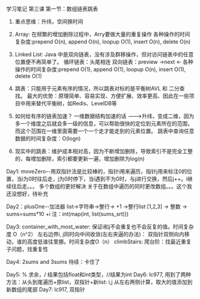 学习笔记
第三课
第一节：数组链表跳表
1. 重点思维：升纬，空间换时间

2. Array: 在频繁的增加删除过程中，Arry要做大量的重复操作
    各种操作的时间复杂度:prepend O(n), append O(n), loopup O(1), insert O(n), delete O(n)

3. Linked List: Java 中是双向链表，没有涉及群移操作，但对访问链表中的任意位置便不再简单了。
    循环链表：头尾相连
    双向链表：preview ->next
                      <-
    各种操作的时间复杂度:prepend O(1), append O(1), loopup O(n), insert O(1), delete O(1)

4. 跳表：只能用于元素有序的情况，所以跳表对标的是平衡树AVL 和 二分查找。
    最大的优势：原理简单、容易实现、方便扩展、效率更高、因此在一些项目中用来替代平衡树，如Redis、LevelDB等

5. 如何给有序的链表加速？
    一维数据结构加速的话 --->升纬，变成二维，因为多一个维度之后就会多一级的信息，可以帮助很快的定位到元素所在的范围，而这个范围在一维里面需要一个一个走才能走到的元素位置。
    跳表中查询任意数据的时间复杂度：O(logn)

6. 现实中的跳表：维护成本相对高，因为不断增加删除，导致索引不是完全工整的，每增加删除，索引都要更新一遍，增加删除为log(n)

Day1: moveZero--用双指针法是比较棒的，指针i用来遍历，指针j用来标注0的位置，当i为0时往后走，j为0时停下，当i遇到不为0时，与j进行交换，然后j++。i继续往后走。。。
                多个数组的更好解决
                关于在数组中遍历的同时更改数组。。。这个我还没想好，待补充

Day2：plusOne--加法器
               list->字符串->整行-> +1 ->整行list
               [1,2,3] -> 整数 -> sums=sums*10 +i
               注：int(map(int, list(sums_srt)))

Day3: container_with_most_water: 保证i和j不会重复也不会反复的值。时间复杂度 O（n^2）
                                 左右边界i, j同时向中间收敛(左右夹逼的办法)： 双指针双侧向内移动，谁的高度低谁往里挪。时间复杂度O（n）
      climbStairs: 爬台阶：找最近重复子问题，找重复性

Day4: 2sums and 3sums 待续：卡住了

Day5: % 求余，/ 结果包括float和int类型，//结果为int
Day6: lc977, 用到了两种方法：从头到尾遍历+原list，双指针+新list: i,j 从左右两侧计算，取大的值添加到新数组的尾部
Day7: lc917, 双指针
